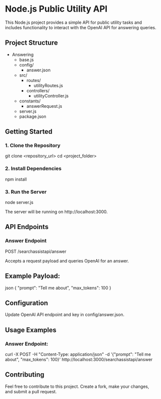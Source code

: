# Node.js Public Utility API

This Node.js project provides a simple API for public utility tasks and includes functionality to interact with the OpenAI API for answering queries.

## Project Structure

- Answering
    - base.js
    - config/
        - answer.json
    - src/
        - routes/
            - utilityRoutes.js
        - controllers/
            - utilityController.js
    - constants/
        - answerRequest.js
    - server.js
    - package.json

## Getting Started

### 1. Clone the Repository

git clone <repository_url>
cd <project_folder>

### 2. Install Dependencies

npm install

### 3. Run the Server
node server.js

The server will be running on http://localhost:3000.

## API Endpoints

### Answer Endpoint
POST /searchassistapi/answer

Accepts a request payload and queries OpenAI for an answer.

## Example Payload:

json
{
  "prompt": "Tell me about",
  "max_tokens": 100
}

## Configuration

Update OpenAI API endpoint and key in config/answer.json.

## Usage Examples

### Answer Endpoint:

curl -X POST -H "Content-Type: application/json" -d '{"prompt": "Tell me about", "max_tokens": 100}' http://localhost:3000/searchassistapi/answer

## Contributing
Feel free to contribute to this project. Create a fork, make your changes, and submit a pull request.